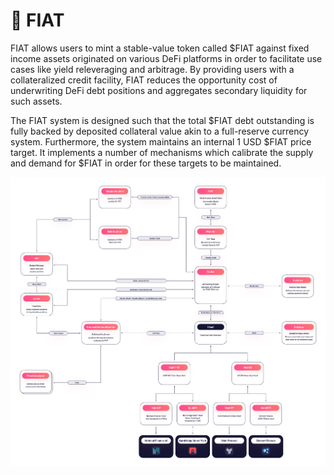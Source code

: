 # 🌅 FIAT

FIAT allows users to mint a stable-value token called $FIAT against fixed income assets originated on various DeFi platforms in order to facilitate use cases like yield releveraging and arbitrage. By providing users with a collateralized credit facility, FIAT reduces the opportunity cost of underwriting DeFi debt positions and aggregates secondary liquidity for such assets.

The FIAT system is designed such that the total $FIAT debt outstanding is fully backed by deposited collateral value akin to a full-reserve currency system. Furthermore, the system maintains an internal 1 USD $FIAT price target. It implements a number of mechanisms which calibrate the supply and demand for $FIAT in order for these targets to be maintained.



![](<../../.gitbook/assets/CORE diagram updated.png>)
